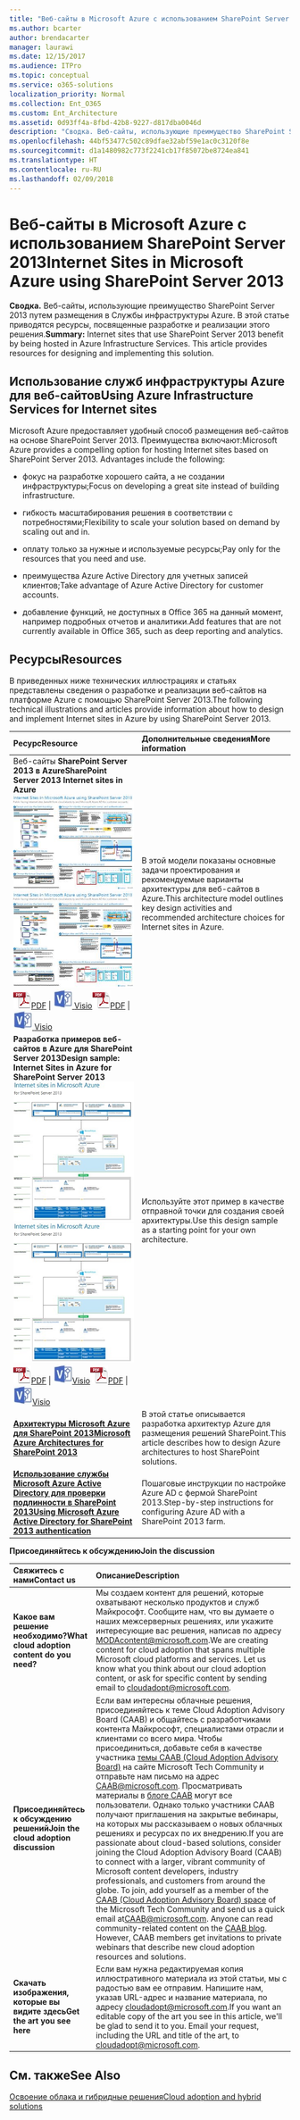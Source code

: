 ```yaml
---
title: "Веб-сайты в Microsoft Azure с использованием SharePoint Server 2013"
ms.author: bcarter
author: brendacarter
manager: laurawi
ms.date: 12/15/2017
ms.audience: ITPro
ms.topic: conceptual
ms.service: o365-solutions
localization_priority: Normal
ms.collection: Ent_O365
ms.custom: Ent_Architecture
ms.assetid: 0d93ff4a-8fbd-42b8-9227-d817dba0046d
description: "Сводка. Веб-сайты, использующие преимущество SharePoint Server 2013 путем размещения в Службы инфраструктуры Azure. В этой статье приводятся ресурсы, посвященные разработке и реализации этого решения."
ms.openlocfilehash: 44bf53477c502c89dfae32abf59e1ac0c3120f8e
ms.sourcegitcommit: d1a1480982c773f2241cb17f85072be8724ea841
ms.translationtype: HT
ms.contentlocale: ru-RU
ms.lasthandoff: 02/09/2018
---
```

# <a name="internet-sites-in-microsoft-azure-using-sharepoint-server-2013"></a><span data-ttu-id="7be2c-104">Веб-сайты в Microsoft Azure с использованием SharePoint Server 2013</span><span class="sxs-lookup"><span data-stu-id="7be2c-104">Internet Sites in Microsoft Azure using SharePoint Server 2013</span></span>

 <span data-ttu-id="7be2c-p102">**Сводка.** Веб-сайты, использующие преимущество SharePoint Server 2013 путем размещения в Службы инфраструктуры Azure. В этой статье приводятся ресурсы, посвященные разработке и реализации этого решения.</span><span class="sxs-lookup"><span data-stu-id="7be2c-p102">**Summary:** Internet sites that use SharePoint Server 2013 benefit by being hosted in Azure Infrastructure Services. This article provides resources for designing and implementing this solution.</span></span>
  
## <a name="using-azure-infrastructure-services-for-internet-sites"></a><span data-ttu-id="7be2c-107">Использование служб инфраструктуры Azure для веб-сайтов</span><span class="sxs-lookup"><span data-stu-id="7be2c-107">Using Azure Infrastructure Services for Internet sites</span></span>

<span data-ttu-id="7be2c-p103">Microsoft Azure предоставляет удобный способ размещения веб-сайтов на основе SharePoint Server 2013. Преимущества включают:</span><span class="sxs-lookup"><span data-stu-id="7be2c-p103">Microsoft Azure provides a compelling option for hosting Internet sites based on SharePoint Server 2013. Advantages include the following:</span></span>
  
- <span data-ttu-id="7be2c-110">фокус на разработке хорошего сайта, а не создании инфраструктуры;</span><span class="sxs-lookup"><span data-stu-id="7be2c-110">Focus on developing a great site instead of building infrastructure.</span></span>
    
- <span data-ttu-id="7be2c-111">гибкость масштабирования решения в соответствии с потребностями;</span><span class="sxs-lookup"><span data-stu-id="7be2c-111">Flexibility to scale your solution based on demand by scaling out and in.</span></span>
    
- <span data-ttu-id="7be2c-112">оплату только за нужные и используемые ресурсы;</span><span class="sxs-lookup"><span data-stu-id="7be2c-112">Pay only for the resources that you need and use.</span></span>
    
- <span data-ttu-id="7be2c-113">преимущества Azure Active Directory для учетных записей клиентов;</span><span class="sxs-lookup"><span data-stu-id="7be2c-113">Take advantage of Azure Active Directory for customer accounts.</span></span>
    
- <span data-ttu-id="7be2c-114">добавление функций, не доступных в Office 365 на данный момент, например подробных отчетов и аналитики.</span><span class="sxs-lookup"><span data-stu-id="7be2c-114">Add features that are not currently available in Office 365, such as deep reporting and analytics.</span></span>
    
## <a name="resources"></a><span data-ttu-id="7be2c-115">Ресурсы</span><span class="sxs-lookup"><span data-stu-id="7be2c-115">Resources</span></span>

<span data-ttu-id="7be2c-116">В приведенных ниже технических иллюстрациях и статьях представлены сведения о разработке и реализации веб-сайтов на платформе Azure с помощью SharePoint Server 2013.</span><span class="sxs-lookup"><span data-stu-id="7be2c-116">The following technical illustrations and articles provide information about how to design and implement Internet sites in Azure by using SharePoint Server 2013.</span></span>
  
|<span data-ttu-id="7be2c-117">**Ресурс**</span><span class="sxs-lookup"><span data-stu-id="7be2c-117">**Resource**</span></span>|<span data-ttu-id="7be2c-118">**Дополнительные сведения**</span><span class="sxs-lookup"><span data-stu-id="7be2c-118">**More information**</span></span>|
|:-----|:-----|
|<span data-ttu-id="7be2c-119">Веб-сайты **SharePoint Server 2013 в Azure**</span><span class="sxs-lookup"><span data-stu-id="7be2c-119">**SharePoint Server 2013 Internet sites in Azure**</span></span> <br/> <span data-ttu-id="7be2c-120">[![Изображение сайтов Интернета в Azure, использующих SharePoint](images/MS_AZ_SPInternetSites.jpg)          ](https://go.microsoft.com/fwlink/p/?LinkId=392552)</span><span class="sxs-lookup"><span data-stu-id="7be2c-120">[![Image of Internet sites in Azure using SharePoint](images/MS_AZ_SPInternetSites.jpg)          ](https://go.microsoft.com/fwlink/p/?LinkId=392552)</span></span> <br/> <span data-ttu-id="7be2c-121">![PDF-файл](images/ITPro_Other_PDFicon.png)[PDF](https://go.microsoft.com/fwlink/p/?LinkId=392552)  \| [![Файл Visio](images/ITPro_Other_VisioIcon.jpg)          ](https://go.microsoft.com/fwlink/p/?LinkId=392551)[Visio](https://go.microsoft.com/fwlink/p/?LinkId=392551)</span><span class="sxs-lookup"><span data-stu-id="7be2c-121">![PDF file](images/ITPro_Other_PDFicon.png)[PDF](https://go.microsoft.com/fwlink/p/?LinkId=392552)  \| [![Visio file](images/ITPro_Other_VisioIcon.jpg)          ](https://go.microsoft.com/fwlink/p/?LinkId=392551)[Visio](https://go.microsoft.com/fwlink/p/?LinkId=392551)</span></span> <br/> |<span data-ttu-id="7be2c-122">В этой модели показаны основные задачи проектирования и рекомендуемые варианты архитектуры для веб-сайтов в Azure.</span><span class="sxs-lookup"><span data-stu-id="7be2c-122">This architecture model outlines key design activities and recommended architecture choices for Internet sites in Azure.</span></span>  <br/> |
|<span data-ttu-id="7be2c-123">**Разработка примеров веб-сайтов в Azure для SharePoint Server 2013**</span><span class="sxs-lookup"><span data-stu-id="7be2c-123">**Design sample: Internet Sites in Azure for SharePoint Server 2013**</span></span> <br/> <span data-ttu-id="7be2c-124">[![Изображение примера проектирования: веб-сайты в Microsoft Azure для SharePoint 2013](images/MS_AZ_InternetSitesDesignSample.jpg)          ](https://go.microsoft.com/fwlink/p/?LinkId=392549)</span><span class="sxs-lookup"><span data-stu-id="7be2c-124">[![Image of the Design sample: Internet sites in Microsoft Azure for SharePoint 2013](images/MS_AZ_InternetSitesDesignSample.jpg)          ](https://go.microsoft.com/fwlink/p/?LinkId=392549)</span></span> <br/> <span data-ttu-id="7be2c-125">![PDF-файл](images/ITPro_Other_PDFicon.png)[PDF](https://go.microsoft.com/fwlink/p/?LinkId=392549)  \| ![Файл Visio](images/ITPro_Other_VisioIcon.jpg)[Visio](https://go.microsoft.com/fwlink/p/?LinkId=392548)</span><span class="sxs-lookup"><span data-stu-id="7be2c-125">![PDF file](images/ITPro_Other_PDFicon.png)[PDF](https://go.microsoft.com/fwlink/p/?LinkId=392549)  \| ![Visio file](images/ITPro_Other_VisioIcon.jpg)[Visio](https://go.microsoft.com/fwlink/p/?LinkId=392548)</span></span> <br/> |<span data-ttu-id="7be2c-126">Используйте этот пример в качестве отправной точки для создания своей архитектуры.</span><span class="sxs-lookup"><span data-stu-id="7be2c-126">Use this design sample as a starting point for your own architecture.</span></span>  <br/> |
|<span data-ttu-id="7be2c-127">**[Архитектуры Microsoft Azure для SharePoint 2013](microsoft-azure-architectures-for-sharepoint-2013.md)**</span><span class="sxs-lookup"><span data-stu-id="7be2c-127">**[Microsoft Azure Architectures for SharePoint 2013](microsoft-azure-architectures-for-sharepoint-2013.md)**</span></span> <br/> |<span data-ttu-id="7be2c-128">В этой статье описывается разработка архитектур Azure для размещения решений SharePoint.</span><span class="sxs-lookup"><span data-stu-id="7be2c-128">This article describes how to design Azure architectures to host SharePoint solutions.</span></span>  <br/> |
|<span data-ttu-id="7be2c-129">**[Использование службы Microsoft Azure Active Directory для проверки подлинности в SharePoint 2013](using-microsoft-azure-active-directory-for-sharepoint-2013-authentication.md)**</span><span class="sxs-lookup"><span data-stu-id="7be2c-129">**[Using Microsoft Azure Active Directory for SharePoint 2013 authentication](using-microsoft-azure-active-directory-for-sharepoint-2013-authentication.md)**</span></span> <br/> |<span data-ttu-id="7be2c-130">Пошаговые инструкции по настройке Azure AD с фермой SharePoint 2013.</span><span class="sxs-lookup"><span data-stu-id="7be2c-130">Step-by-step instructions for configuring Azure AD with a SharePoint 2013 farm.</span></span>  <br/> |
   
<span data-ttu-id="7be2c-131">**Присоединяйтесь к обсуждению**</span><span class="sxs-lookup"><span data-stu-id="7be2c-131">**Join the discussion**</span></span>

|<span data-ttu-id="7be2c-132">**Свяжитесь с нами**</span><span class="sxs-lookup"><span data-stu-id="7be2c-132">**Contact us**</span></span>|<span data-ttu-id="7be2c-133">**Описание**</span><span class="sxs-lookup"><span data-stu-id="7be2c-133">**Description**</span></span>|
|:-----|:-----|
|<span data-ttu-id="7be2c-134">**Какое вам решение необходимо?**</span><span class="sxs-lookup"><span data-stu-id="7be2c-134">**What cloud adoption content do you need?**</span></span> <br/> |<span data-ttu-id="7be2c-p104">Мы создаем контент для решений, которые охватывают несколько продуктов и служб Майкрософт. Сообщите нам, что вы думаете о наших межсерверных решениях, или укажите интересующие вас решения, написав по адресу [MODAcontent@microsoft.com](mailto:cloudadopt@microsoft.com?Subject=[Cloud%20Adoption%20Content%20Feedback]:%20).</span><span class="sxs-lookup"><span data-stu-id="7be2c-p104">We are creating content for cloud adoption that spans multiple Microsoft cloud platforms and services. Let us know what you think about our cloud adoption content, or ask for specific content by sending email to [cloudadopt@microsoft.com](mailto:cloudadopt@microsoft.com?Subject=[Cloud%20Adoption%20Content%20Feedback]:%20).  </span></span><br/> |
|<span data-ttu-id="7be2c-137">**Присоединяйтесь к обсуждению решений**</span><span class="sxs-lookup"><span data-stu-id="7be2c-137">**Join the cloud adoption discussion**</span></span> <br/> |<span data-ttu-id="7be2c-p105">Если вам интересны облачные решения, присоединяйтесь к теме Cloud Adoption Advisory Board (CAAB) и общайтесь с разработчиками контента Майкрософт, специалистами отрасли и клиентами со всего мира. Чтобы присоединиться, добавьте себя в качестве участника [темы CAAB (Cloud Adoption Advisory Board)](https://aka.ms/caab) на сайте Microsoft Tech Community и отправьте нам письмо на адрес [CAAB@microsoft.com](mailto:caab@microsoft.com?Subject=I%20just%20joined%20the%20Cloud%20Adoption%20Advisory%20Board!). Просматривать материалы в [блоге CAAB](https://blogs.technet.com/b/solutions_advisory_board/) могут все пользователи. Однако только участники CAAB получают приглашения на закрытые вебинары, на которых мы рассказываем о новых облачных решениях и ресурсах по их внедрению.</span><span class="sxs-lookup"><span data-stu-id="7be2c-p105">If you are passionate about cloud-based solutions, consider joining the Cloud Adoption Advisory Board (CAAB) to connect with a larger, vibrant community of Microsoft content developers, industry professionals, and customers from around the globe. To join, add yourself as a member of the [CAAB (Cloud Adoption Advisory Board) space](https://aka.ms/caab) of the Microsoft Tech Community and send us a quick email at[CAAB@microsoft.com](mailto:caab@microsoft.com?Subject=I%20just%20joined%20the%20Cloud%20Adoption%20Advisory%20Board!). Anyone can read community-related content on the [CAAB blog](https://blogs.technet.com/b/solutions_advisory_board/). However, CAAB members get invitations to private webinars that describe new cloud adoption resources and solutions.  </span></span><br/> |
|<span data-ttu-id="7be2c-141">**Скачать изображения, которые вы видите здесь**</span><span class="sxs-lookup"><span data-stu-id="7be2c-141">**Get the art you see here**</span></span> <br/> |<span data-ttu-id="7be2c-p106">Если вам нужна редактируемая копия иллюстративного материала из этой статьи, мы с радостью вам ее отправим. Напишите нам, указав URL-адрес и название материала, по адресу [cloudadopt@microsoft.com](mailto:cloudadopt@microsoft.com?subject=[Art%20Request]:%20).</span><span class="sxs-lookup"><span data-stu-id="7be2c-p106">If you want an editable copy of the art you see in this article, we'll be glad to send it to you. Email your request, including the URL and title of the art, to [cloudadopt@microsoft.com](mailto:cloudadopt@microsoft.com?subject=[Art%20Request]:%20).  </span></span><br/> |
   
## <a name="see-also"></a><span data-ttu-id="7be2c-144">См. также</span><span class="sxs-lookup"><span data-stu-id="7be2c-144">See Also</span></span>

[<span data-ttu-id="7be2c-145">Освоение облака и гибридные решения</span><span class="sxs-lookup"><span data-stu-id="7be2c-145">Cloud adoption and hybrid solutions</span></span>](cloud-adoption-and-hybrid-solutions.md)



